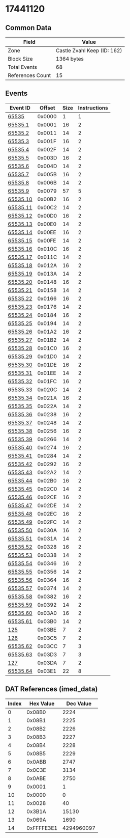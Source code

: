 # 17441120

## Common Data

| Field            | Value                       |
|------------------|-----------------------------|
| Zone             | Castle Zvahl Keep (ID: 162) |
| Block Size       | 1364 bytes                  |
| Total Events     | 68                          |
| References Count | 15                          |

## Events

| Event ID                  | Offset   |   Size |   Instructions |
|---------------------------|----------|--------|----------------|
| [65535](./65535.md)       | 0x0000   |      1 |              1 |
| [65535.1](./65535.1.md)   | 0x0001   |     16 |              2 |
| [65535.2](./65535.2.md)   | 0x0011   |     14 |              2 |
| [65535.3](./65535.3.md)   | 0x001F   |     16 |              2 |
| [65535.4](./65535.4.md)   | 0x002F   |     14 |              2 |
| [65535.5](./65535.5.md)   | 0x003D   |     16 |              2 |
| [65535.6](./65535.6.md)   | 0x004D   |     14 |              2 |
| [65535.7](./65535.7.md)   | 0x005B   |     16 |              2 |
| [65535.8](./65535.8.md)   | 0x006B   |     14 |              2 |
| [65535.9](./65535.9.md)   | 0x0079   |     57 |              5 |
| [65535.10](./65535.10.md) | 0x00B2   |     16 |              2 |
| [65535.11](./65535.11.md) | 0x00C2   |     14 |              2 |
| [65535.12](./65535.12.md) | 0x00D0   |     16 |              2 |
| [65535.13](./65535.13.md) | 0x00E0   |     14 |              2 |
| [65535.14](./65535.14.md) | 0x00EE   |     16 |              2 |
| [65535.15](./65535.15.md) | 0x00FE   |     14 |              2 |
| [65535.16](./65535.16.md) | 0x010C   |     16 |              2 |
| [65535.17](./65535.17.md) | 0x011C   |     14 |              2 |
| [65535.18](./65535.18.md) | 0x012A   |     16 |              2 |
| [65535.19](./65535.19.md) | 0x013A   |     14 |              2 |
| [65535.20](./65535.20.md) | 0x0148   |     16 |              2 |
| [65535.21](./65535.21.md) | 0x0158   |     14 |              2 |
| [65535.22](./65535.22.md) | 0x0166   |     16 |              2 |
| [65535.23](./65535.23.md) | 0x0176   |     14 |              2 |
| [65535.24](./65535.24.md) | 0x0184   |     16 |              2 |
| [65535.25](./65535.25.md) | 0x0194   |     14 |              2 |
| [65535.26](./65535.26.md) | 0x01A2   |     16 |              2 |
| [65535.27](./65535.27.md) | 0x01B2   |     14 |              2 |
| [65535.28](./65535.28.md) | 0x01C0   |     16 |              2 |
| [65535.29](./65535.29.md) | 0x01D0   |     14 |              2 |
| [65535.30](./65535.30.md) | 0x01DE   |     16 |              2 |
| [65535.31](./65535.31.md) | 0x01EE   |     14 |              2 |
| [65535.32](./65535.32.md) | 0x01FC   |     16 |              2 |
| [65535.33](./65535.33.md) | 0x020C   |     14 |              2 |
| [65535.34](./65535.34.md) | 0x021A   |     16 |              2 |
| [65535.35](./65535.35.md) | 0x022A   |     14 |              2 |
| [65535.36](./65535.36.md) | 0x0238   |     16 |              2 |
| [65535.37](./65535.37.md) | 0x0248   |     14 |              2 |
| [65535.38](./65535.38.md) | 0x0256   |     16 |              2 |
| [65535.39](./65535.39.md) | 0x0266   |     14 |              2 |
| [65535.40](./65535.40.md) | 0x0274   |     16 |              2 |
| [65535.41](./65535.41.md) | 0x0284   |     14 |              2 |
| [65535.42](./65535.42.md) | 0x0292   |     16 |              2 |
| [65535.43](./65535.43.md) | 0x02A2   |     14 |              2 |
| [65535.44](./65535.44.md) | 0x02B0   |     16 |              2 |
| [65535.45](./65535.45.md) | 0x02C0   |     14 |              2 |
| [65535.46](./65535.46.md) | 0x02CE   |     16 |              2 |
| [65535.47](./65535.47.md) | 0x02DE   |     14 |              2 |
| [65535.48](./65535.48.md) | 0x02EC   |     16 |              2 |
| [65535.49](./65535.49.md) | 0x02FC   |     14 |              2 |
| [65535.50](./65535.50.md) | 0x030A   |     16 |              2 |
| [65535.51](./65535.51.md) | 0x031A   |     14 |              2 |
| [65535.52](./65535.52.md) | 0x0328   |     16 |              2 |
| [65535.53](./65535.53.md) | 0x0338   |     14 |              2 |
| [65535.54](./65535.54.md) | 0x0346   |     16 |              2 |
| [65535.55](./65535.55.md) | 0x0356   |     14 |              2 |
| [65535.56](./65535.56.md) | 0x0364   |     16 |              2 |
| [65535.57](./65535.57.md) | 0x0374   |     14 |              2 |
| [65535.58](./65535.58.md) | 0x0382   |     16 |              2 |
| [65535.59](./65535.59.md) | 0x0392   |     14 |              2 |
| [65535.60](./65535.60.md) | 0x03A0   |     16 |              2 |
| [65535.61](./65535.61.md) | 0x03B0   |     14 |              2 |
| [125](./125.md)           | 0x03BE   |      7 |              2 |
| [126](./126.md)           | 0x03C5   |      7 |              2 |
| [65535.62](./65535.62.md) | 0x03CC   |      7 |              3 |
| [65535.63](./65535.63.md) | 0x03D3   |      7 |              3 |
| [127](./127.md)           | 0x03DA   |      7 |              2 |
| [65535.64](./65535.64.md) | 0x03E1   |     22 |              8 |

## DAT References (imed_data)

|   Index | Hex Value   |   Dec Value |
|---------|-------------|-------------|
|       0 | 0x08B0      |        2224 |
|       1 | 0x08B1      |        2225 |
|       2 | 0x08B2      |        2226 |
|       3 | 0x08B3      |        2227 |
|       4 | 0x08B4      |        2228 |
|       5 | 0x08B5      |        2229 |
|       6 | 0x0ABB      |        2747 |
|       7 | 0x0C3E      |        3134 |
|       8 | 0x0ABE      |        2750 |
|       9 | 0x0001      |           1 |
|      10 | 0x0000      |           0 |
|      11 | 0x0028      |          40 |
|      12 | 0x3B1A      |       15130 |
|      13 | 0x069A      |        1690 |
|      14 | 0xFFFFE3E1  |  4294960097 |

